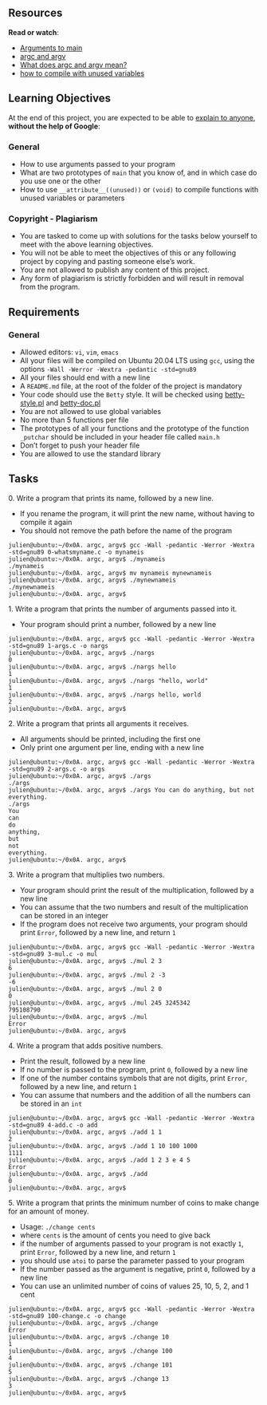 <h2>Resources</h2>

<p><strong>Read or watch</strong>:</p>

<ul>
<li><a href="https://alx-intranet.hbtn.io/rltoken/Jip_nI4tv2ybQZ-jV3fqJg" title="Arguments to main" target="_blank">Arguments to main</a> </li>
<li><a href="https://alx-intranet.hbtn.io/rltoken/31aLwv8qsXuiUZrOk9Djqg" title="argc and argv" target="_blank">argc and argv</a> </li>
<li><a href="https://alx-intranet.hbtn.io/rltoken/A0pzqslB6Z3Y3OV3hJQ6Tw" title="What does argc and argv mean?" target="_blank">What does argc and argv mean?</a> </li>
<li><a href="https://alx-intranet.hbtn.io/rltoken/MkOUE1ndq1UAx9Erk-AVbg" title="how to compile with unused variables" target="_blank">how to compile with unused variables</a> </li>
</ul>

<h2>Learning Objectives</h2>

<p>At the end of this project, you are expected to be able to <a href="https://alx-intranet.hbtn.io/rltoken/DBgGt1BaQ75AkikI88WbEw" title="explain to anyone" target="_blank">explain to anyone</a>, <strong>without the help of Google</strong>:</p>

<h3>General</h3>

<ul>
<li>How to use arguments passed to your program</li>
<li>What are two prototypes of <code>main</code> that you know of, and in which case do you use one or the other</li>
<li>How to use <code>__attribute__((unused))</code> or <code>(void)</code> to compile functions with unused variables or parameters</li>
</ul>

<h3>Copyright - Plagiarism</h3>

<ul>
<li>You are tasked to come up with solutions for the tasks below yourself to meet with the above learning objectives.</li>
<li>You will not be able to meet the objectives of this or any following project by copying and pasting someone else’s work. </li>
<li>You are not allowed to publish any content of this project.</li>
<li>Any form of plagiarism is strictly forbidden and will result in removal from the program.</li>
</ul>
<h2>Requirements</h2>
<h3>General</h3>

<ul>
<li>Allowed editors: <code>vi</code>, <code>vim</code>, <code>emacs</code></li>
<li>All your files will be compiled on Ubuntu 20.04 LTS using <code>gcc</code>, using the options <code>-Wall -Werror -Wextra -pedantic -std=gnu89</code></li>
<li>All your files should end with a new line</li>
<li>A <code>README.md</code> file, at the root of the folder of the project is mandatory</li>
<li>Your code should use the <code>Betty</code> style. It will be checked using <a href="https://github.com/holbertonschool/Betty/blob/master/betty-style.pl" title="betty-style.pl" target="_blank">betty-style.pl</a> and <a href="https://github.com/holbertonschool/Betty/blob/master/betty-doc.pl" title="betty-doc.pl" target="_blank">betty-doc.pl</a></li>
<li>You are not allowed to use global variables</li>
<li>No more than 5 functions per file</li>
<li>The prototypes of all your functions and the prototype of the function <code>_putchar</code> should be included in your header file called <code>main.h</code></li>
<li>Don’t forget to push your header file</li>
<li>You are allowed to use the standard library</li>
</ul>

<h2>Tasks</h2>
<p>0. Write a program that prints its name, followed by a new line.</p>

<ul>
<li>If you rename the program, it will print the new name, without having to compile it again</li>
<li>You should not remove the path before the name of the program</li>
</ul>

<pre><code>julien@ubuntu:~/0x0A. argc, argv$ gcc -Wall -pedantic -Werror -Wextra -std=gnu89 0-whatsmyname.c -o mynameis
julien@ubuntu:~/0x0A. argc, argv$ ./mynameis 
./mynameis
julien@ubuntu:~/0x0A. argc, argv$ mv mynameis mynewnameis
julien@ubuntu:~/0x0A. argc, argv$ ./mynewnameis 
./mynewnameis
julien@ubuntu:~/0x0A. argc, argv$ 
</code></pre>

 <p>1. Write a program that prints the number of arguments passed into it.</p>

<ul>
<li>Your program should print a number, followed by a new line</li>
</ul>

<pre><code>julien@ubuntu:~/0x0A. argc, argv$ gcc -Wall -pedantic -Werror -Wextra -std=gnu89 1-args.c -o nargs
julien@ubuntu:~/0x0A. argc, argv$ ./nargs 
0
julien@ubuntu:~/0x0A. argc, argv$ ./nargs hello
1
julien@ubuntu:~/0x0A. argc, argv$ ./nargs "hello, world"
1
julien@ubuntu:~/0x0A. argc, argv$ ./nargs hello, world
2
julien@ubuntu:~/0x0A. argc, argv$ 
</code></pre>
<p>2. Write a program that prints all arguments it receives.</p>

<ul>
<li>All arguments should be printed, including the first one</li>
<li>Only print one argument per line, ending with a new line</li>
</ul>

<pre><code>julien@ubuntu:~/0x0A. argc, argv$ gcc -Wall -pedantic -Werror -Wextra -std=gnu89 2-args.c -o args
julien@ubuntu:~/0x0A. argc, argv$ ./args 
./args
julien@ubuntu:~/0x0A. argc, argv$ ./args You can do anything, but not everything.
./args
You
can
do
anything,
but
not
everything.
julien@ubuntu:~/0x0A. argc, argv$ 
</code></pre>

<p>3. Write a program that multiplies two numbers.</p>

<ul>
<li>Your program should print the result of the multiplication, followed by a new line</li>
<li>You can assume that the two numbers and result of the multiplication can be stored in an integer</li>
<li>If the program does not receive two arguments, your program should print <code>Error</code>, followed by a new line, and return <code>1</code></li>
</ul>

<pre><code>julien@ubuntu:~/0x0A. argc, argv$ gcc -Wall -pedantic -Werror -Wextra -std=gnu89 3-mul.c -o mul
julien@ubuntu:~/0x0A. argc, argv$ ./mul 2 3
6
julien@ubuntu:~/0x0A. argc, argv$ ./mul 2 -3
-6
julien@ubuntu:~/0x0A. argc, argv$ ./mul 2 0
0
julien@ubuntu:~/0x0A. argc, argv$ ./mul 245 3245342
795108790
julien@ubuntu:~/0x0A. argc, argv$ ./mul
Error
julien@ubuntu:~/0x0A. argc, argv$ 
</code></pre>
   <p>4. Write a program that adds positive numbers.</p>

<ul>
<li>Print the result, followed by a new line</li>
<li>If no number is passed to the program, print <code>0</code>, followed by a new line</li>
<li>If one of the number contains symbols that are not digits, print <code>Error</code>, followed by a new line, and return <code>1</code></li>
<li>You can assume that numbers and the addition of all the numbers can be stored in an <code>int</code></li>
</ul>

<pre><code>julien@ubuntu:~/0x0A. argc, argv$ gcc -Wall -pedantic -Werror -Wextra -std=gnu89 4-add.c -o add
julien@ubuntu:~/0x0A. argc, argv$ ./add 1 1
2
julien@ubuntu:~/0x0A. argc, argv$ ./add 1 10 100 1000
1111
julien@ubuntu:~/0x0A. argc, argv$ ./add 1 2 3 e 4 5
Error
julien@ubuntu:~/0x0A. argc, argv$ ./add
0
julien@ubuntu:~/0x0A. argc, argv$ 
</code></pre>

<p>5. Write a program that prints the minimum number of coins to make change for an amount of money.</p>

<ul>
<li>Usage: <code>./change cents</code></li>
<li>where <code>cents</code> is the amount of cents you need to give back</li>
<li>if the number of arguments passed to your program is not exactly <code>1</code>, print <code>Error</code>, followed by a new line, and return <code>1</code></li>
<li>you should use <code>atoi</code> to parse the parameter passed to your program</li>
<li>If the number passed as the argument is negative, print <code>0</code>, followed by a new line</li>
<li>You can use an unlimited number of coins of values 25, 10, 5, 2, and 1 cent</li>
</ul>

<pre><code>julien@ubuntu:~/0x0A. argc, argv$ gcc -Wall -pedantic -Werror -Wextra -std=gnu89 100-change.c -o change
julien@ubuntu:~/0x0A. argc, argv$ ./change 
Error
julien@ubuntu:~/0x0A. argc, argv$ ./change 10
1
julien@ubuntu:~/0x0A. argc, argv$ ./change 100
4
julien@ubuntu:~/0x0A. argc, argv$ ./change 101
5
julien@ubuntu:~/0x0A. argc, argv$ ./change 13
3
julien@ubuntu:~/0x0A. argc, argv$ 
</code></pre>

